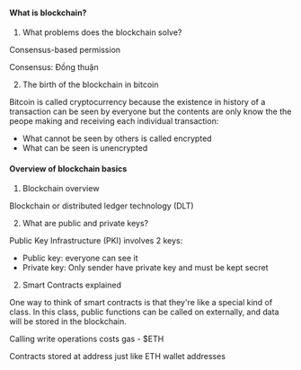 #### What is blockchain?

1) What problems does the blockchain solve?

Consensus-based permission

Consensus: Đồng thuận

2. The birth of the blockchain in bitcoin

Bitcoin is called cryptocurrency because the existence in history of a transaction can
be seen by everyone but the contents are only know the the peope making and receiving
each individual transaction:

- What cannot be seen by others is called encrypted
- What can be seen is unencrypted

#### Overview of blockchain basics

1. Blockchain overview

Blockchain or distributed ledger technology (DLT)

2. What are public and private keys?

Public Key Infrastructure (PKI) involves 2 keys:

- Public key: everyone can see it
- Private key: Only sender have private key and must be kept secret

2. Smart Contracts explained

One way to think of smart contracts is that they're like a special kind of class.
In this class, public functions can be called on externally, and data will be stored
in the blockchain.

Calling write operations costs gas - $ETH

Contracts stored at address just like ETH wallet addresses
